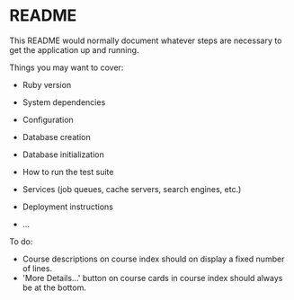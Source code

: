 # README

This README would normally document whatever steps are necessary to get the
application up and running.

Things you may want to cover:

* Ruby version

* System dependencies

* Configuration

* Database creation

* Database initialization

* How to run the test suite

* Services (job queues, cache servers, search engines, etc.)

* Deployment instructions

* ...


To do: 
- Course descriptions on course index should on display a fixed number of lines.
- 'More Details...' button on course cards in course index should always be at the bottom.
